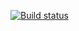 [![Build status](https://ci.appveyor.com/api/projects/status/evshi8mjrvbew9e3?svg=true)](https://ci.appveyor.com/project/AspireVX15/bdd)